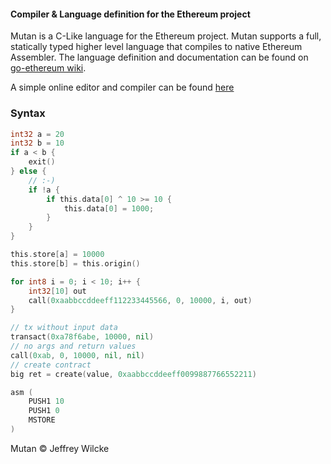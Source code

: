 #### Compiler & Language definition for the Ethereum project

Mutan is a C-Like language for the Ethereum project. Mutan supports a
full, statically typed higher level language that compiles to native
Ethereum Assembler. The language definition and documentation
can be found on [go-ethereum wiki](https://github.com/ethereum/go-ethereum/wiki/Mutan).

A simple online editor and compiler can be found [here](http://mutan.jeffew.com)


### Syntax

```go
int32 a = 20
int32 b = 10
if a < b {
    exit()
} else {
    // :-)
    if !a {
        if this.data[0] ^ 10 >= 10 {
            this.data[0] = 1000;
        }
    }
}

this.store[a] = 10000
this.store[b] = this.origin()

for int8 i = 0; i < 10; i++ {
    int32[10] out
    call(0xaabbccddeeff112233445566, 0, 10000, i, out)
}

// tx without input data
transact(0xa78f6abe, 10000, nil)
// no args and return values
call(0xab, 0, 10000, nil, nil)
// create contract
big ret = create(value, 0xaabbccddeeff0099887766552211)

asm (
    PUSH1 10
    PUSH1 0
    MSTORE
)
```

Mutan &copy; Jeffrey Wilcke
